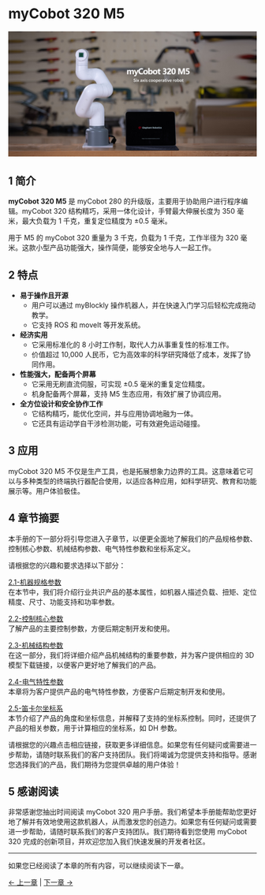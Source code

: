 # myCobot 320 M5

<img src="../../resources/1-ProductIntroduction/M5产品主图.jpg " width="800" height="auto" />

## 1 简介

**myCobot 320 M5** 是 myCobot 280 的升级版，主要用于协助用户进行程序编辑。myCobot 320 结构精巧，采用一体化设计，手臂最大伸展长度为 350 毫米，最大负载为 1 千克，重复定位精度为 ±0.5 毫米。

用于 M5 的 myCobot 320 重量为 3 千克，负载为 1 千克，工作半径为 320 毫米。这款小型产品功能强大，操作简便，能够安全地与人一起工作。

## 2 特点

- **易于操作且开源**
  - 用户可以通过 myBlockly 操作机器人，并在快速入门学习后轻松完成拖动教学。
  - 它支持 ROS 和 moveIt 等开发系统。
- **经济实用**
  - 它采用标准化的 8 小时工作制，取代人力从事重复性的标准工作。
  - 价值超过 10,000 人民币，它为高效率的科学研究降低了成本，发挥了协同作用。
- **性能强大，配备两个屏幕**
  - 它采用无刷直流伺服，可实现 ±0.5 毫米的重复定位精度。
  - 机身配备两个屏幕，支持 M5 生态应用，有效扩展了协调应用。
- **全方位设计和安全协作工作**
  - 它结构精巧，能优化空间，并与应用协调地融为一体。
  - 它还具有运动学自干涉检测功能，可有效避免运动碰撞。

## 3 应用

myCobot 320 M5 不仅是生产工具，也是拓展想象力边界的工具。这意味着它可以与多种类型的终端执行器配合使用，以适应各种应用，如科学研究、教育和功能展示等。用户体验极佳。

## 4 章节摘要

本手册的下一部分将引导您进入子章节，以便更全面地了解我们的产品规格参数、控制核心参数、机械结构参数、电气特性参数和坐标系定义。

请根据您的兴趣和要求选择以下部分：

<a DesignPhilosophy="my-paragraph-1"></a>
[2.1-机器规格参数](2.1.1-MachineSpecification.md)<br>
在本节中，我们将介绍行业共识产品的基本属性，如机器人描述负载、扭矩、定位精度、尺寸、功能支持和功率参数。<br>

<a SuitableUsers="my-paragraph-2"></a>
[2.2-控制核心参数](2.1.2-ControlCoreParameter.md)<br> 了解产品的主要控制参数，方便后期定制开发和使用。<br>

<a ApplicationScenario="my-paragraph-3"></a>
[2.3-机械结构参数](2.1.2-ControlCoreParameter.md)<br>
在这一部分，我们将详细介绍产品机械结构的重要参数，并为客户提供相应的 3D 模型下载链接，以便客户更好地了解我们的产品。<br>

<a AccessoriesandTools="my-paragraph-4"></a>
[2.4-电气特性参数](2.1.4-ElectricalCharacteristicParameter.md)<br>
本章将为客户提供产品的电气特性参数，方便客户后期定制开发和使用。<br>

<a AccessoriesandTools="my-paragraph-4"></a>
[2.5-笛卡尔坐标系](2.1.5-CoordinateSystem.md)<br>
本节介绍了产品的角度和坐标信息，并解释了支持的坐标系控制。同时，还提供了产品的相关参数，用于计算相应的坐标系，如 DH 参数。<br>

请根据您的兴趣点击相应链接，获取更多详细信息。如果您有任何疑问或需要进一步帮助，请随时联系我们的客户支持团队。我们将竭诚为您提供支持和指导。感谢您选择我们的产品，我们期待为您提供卓越的用户体验！<br>

## 5 感谢阅读<br>

非常感谢您抽出时间阅读 myCobot 320 用户手册。我们希望本手册能帮助您更好地了解并有效地使用这款机器人，从而激发您的创造力。如果您有任何疑问或需要进一步帮助，请随时联系我们的客户支持团队。我们期待看到您使用 myCobot 320 完成的创新项目，并欢迎您加入我们快速发展的开发者社区。<br>

---

如果您已经阅读了本章的所有内容，可以继续阅读下一章。

[← 上一章](../../1-ProductIntroduction/README.md) | [下一章 →](../../3-UserNotes/320_M5/REMADE.md)
